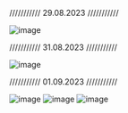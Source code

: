 /////////// 29.08.2023 ///////////

![image](https://github.com/user-attachments/assets/b0cfafce-6262-419a-9f2b-9bf0f8b57029)

/////////// 31.08.2023 ///////////

![image](https://github.com/user-attachments/assets/cabf315d-1174-4925-b649-e44c2ac71ee7)

/////////// 01.09.2023 ///////////

![image](https://github.com/user-attachments/assets/66cc5ff7-c836-4546-a355-7415c0db0bba)
![image](https://github.com/user-attachments/assets/adc352a9-e9ea-46e7-83e6-1855a7a17478)
![image](https://github.com/user-attachments/assets/d54cfea3-3394-4a70-a5a5-bcc77853e452)
